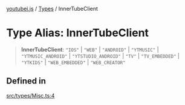 [youtubei.js](../../../README.md) / [Types](../README.md) / InnerTubeClient

# Type Alias: InnerTubeClient

> **InnerTubeClient**: `"IOS"` \| `"WEB"` \| `"ANDROID"` \| `"YTMUSIC"` \| `"YTMUSIC_ANDROID"` \| `"YTSTUDIO_ANDROID"` \| `"TV"` \| `"TV_EMBEDDED"` \| `"YTKIDS"` \| `"WEB_EMBEDDED"` \| `"WEB_CREATOR"`

## Defined in

[src/types/Misc.ts:4](https://github.com/LuanRT/YouTube.js/blob/4729016fb98e7045ee4043857be7eef780c01e35/src/types/Misc.ts#L4)
